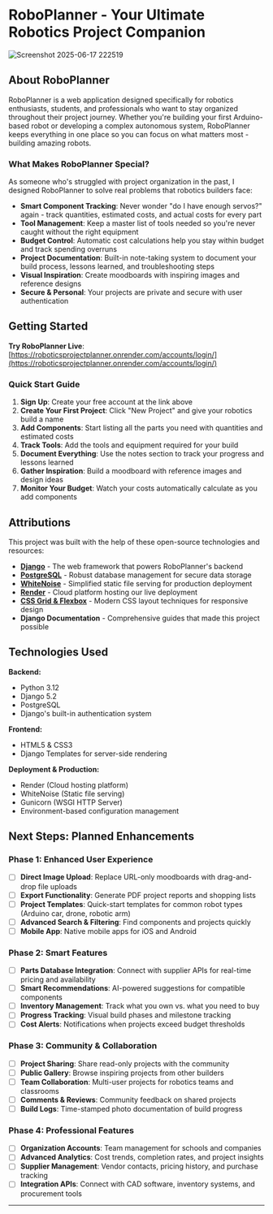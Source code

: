 # RoboPlanner - Your Ultimate Robotics Project Companion

![Screenshot 2025-06-17 222519](https://github.com/user-attachments/assets/4bf46566-bd56-4221-9bc2-37250610ebd7)


## About RoboPlanner

RoboPlanner is a web application designed specifically for robotics enthusiasts, students, and professionals who want to stay organized throughout their project journey. Whether you're building your first Arduino-based robot or developing a complex autonomous system, RoboPlanner keeps everything in one place so you can focus on what matters most - building amazing robots.

### What Makes RoboPlanner Special?

As someone who's struggled with project organization in the past, I designed RoboPlanner to solve real problems that robotics builders face:

- **Smart Component Tracking**: Never wonder "do I have enough servos?" again - track quantities, estimated costs, and actual costs for every part
- **Tool Management**: Keep a master list of tools needed so you're never caught without the right equipment
- **Budget Control**: Automatic cost calculations help you stay within budget and track spending overruns
- **Project Documentation**: Built-in note-taking system to document your build process, lessons learned, and troubleshooting steps
- **Visual Inspiration**: Create moodboards with inspiring images and reference designs
- **Secure & Personal**: Your projects are private and secure with user authentication

## Getting Started

**Try RoboPlanner Live**: [https://roboticsprojectplanner.onrender.com/accounts/login/](https://roboticsprojectplanner.onrender.com/accounts/login/)

### Quick Start Guide

1. **Sign Up**: Create your free account at the link above
2. **Create Your First Project**: Click "New Project" and give your robotics build a name
3. **Add Components**: Start listing all the parts you need with quantities and estimated costs
4. **Track Tools**: Add the tools and equipment required for your build
5. **Document Everything**: Use the notes section to track your progress and lessons learned
6. **Gather Inspiration**: Build a moodboard with reference images and design ideas
7. **Monitor Your Budget**: Watch your costs automatically calculate as you add components

## Attributions

This project was built with the help of these open-source technologies and resources:

- **[Django](https://djangoproject.com/)** - The web framework that powers RoboPlanner's backend
- **[PostgreSQL](https://postgresql.org/)** - Robust database management for secure data storage
- **[WhiteNoise](https://whitenoise.evans.io/)** - Simplified static file serving for production deployment
- **[Render](https://render.com/)** - Cloud platform hosting our live deployment
- **[CSS Grid & Flexbox](https://developer.mozilla.org/en-US/docs/Web/CSS)** - Modern CSS layout techniques for responsive design
- **Django Documentation** - Comprehensive guides that made this project possible

## Technologies Used

**Backend:**

- Python 3.12
- Django 5.2 
- PostgreSQL
- Django's built-in authentication system

**Frontend:**

- HTML5 & CSS3
- Django Templates for server-side rendering

**Deployment & Production:**

- Render (Cloud hosting platform)
- WhiteNoise (Static file serving)
- Gunicorn (WSGI HTTP Server)
- Environment-based configuration management

## Next Steps: Planned Enhancements

### Phase 1: Enhanced User Experience

- [ ] **Direct Image Upload**: Replace URL-only moodboards with drag-and-drop file uploads
- [ ] **Export Functionality**: Generate PDF project reports and shopping lists
- [ ] **Project Templates**: Quick-start templates for common robot types (Arduino car, drone, robotic arm)
- [ ] **Advanced Search & Filtering**: Find components and projects quickly
- [ ] **Mobile App**: Native mobile apps for iOS and Android

### Phase 2: Smart Features

- [ ] **Parts Database Integration**: Connect with supplier APIs for real-time pricing and availability
- [ ] **Smart Recommendations**: AI-powered suggestions for compatible components
- [ ] **Inventory Management**: Track what you own vs. what you need to buy
- [ ] **Progress Tracking**: Visual build phases and milestone tracking
- [ ] **Cost Alerts**: Notifications when projects exceed budget thresholds

### Phase 3: Community & Collaboration

- [ ] **Project Sharing**: Share read-only projects with the community
- [ ] **Public Gallery**: Browse inspiring projects from other builders
- [ ] **Team Collaboration**: Multi-user projects for robotics teams and classrooms
- [ ] **Comments & Reviews**: Community feedback on shared projects
- [ ] **Build Logs**: Time-stamped photo documentation of build progress

### Phase 4: Professional Features

- [ ] **Organization Accounts**: Team management for schools and companies
- [ ] **Advanced Analytics**: Cost trends, completion rates, and project insights
- [ ] **Supplier Management**: Vendor contacts, pricing history, and purchase tracking
- [ ] **Integration APIs**: Connect with CAD software, inventory systems, and procurement tools

---
